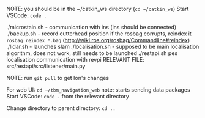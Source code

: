 NOTE: you should be in the ~/catkin_ws directory (`cd ~/catkin_ws`)
Start VSCode: `code .`

./microstain.sh - communication with ins (ins should be connected)
./backup.sh - record cutterhead position
if the rosbag corrupts, reindex it `rosbag reindex *.bag` (http://wiki.ros.org/rosbag/Commandline#reindex)
./lidar.sh - launches slam 
./localisation.sh - supposed to be main localisation algorithm, does not work, still needs to be launched
./restapi.sh pes localisation communication with revpi
RELEVANT FILE: src/restapi/src/listener/main.py

NOTE: run `git pull` to get Ion's changes

For web UI: `cd ~/tbm_navigation_web`
note: starts sending data packages
Start VSCode: `code .` from the relevant directory

Change directory to parent directory: `cd ..`
